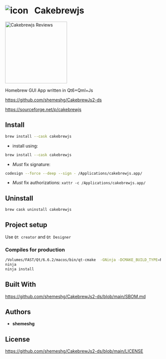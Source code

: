 # ![icon](https://github.com/shemeshg/CakebrewJs2-ds/assets/8200598/67e2b01a-3e36-49d3-98c9-238e0c5f3e74) &nbsp;  Cakebrewjs

<a href="https://sourceforge.net/projects/cakebrewjs/"><img alt="Cakebrewjs Reviews" src="https://sourceforge.net/cdn/syndication/badge_img/3303903/oss-users-love-us-white?&r=https://sourceforge.net/p/cakebrewjs/admin/files/badges"  style="width: 200px;"></a>

Homebrew GUI App written in Qt6+Qml+Js

<https://github.com/shemeshg/CakebrewJs2-ds>

<https://sourceforge.net/p/cakebrewjs>

## Install

```bash
brew install --cask cakebrewjs
```

* install using:
  
```bash
brew install --cask cakebrewjs
```

* *Must* fix signature:
  
```bash
codesign --force --deep --sign - /Applications/cakebrewjs.app/
```

* *Must* fix authorizations:
`xattr -c /Applications/cakebrewjs.app/`

## Uninstall

```bash
brew cask uninstall cakebrewjs
```

## Project setup

Use `Qt creator` and `Qt Designer`


### Compiles for production

```bash
/Volumes/FAST/Qt/6.6.2/macos/bin/qt-cmake  -GNinja -DCMAKE_BUILD_TYPE=Release -DCMAKE_INSTALL_PREFIX=.  ${sourceFolder}
ninja
ninja install
```

## Built With

<https://github.com/shemeshg/CakebrewJs2-ds/blob/main/SBOM.md>

## Authors

* **shemeshg**

## License

<https://github.com/shemeshg/CakebrewJs2-ds/blob/main/LICENSE>
